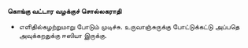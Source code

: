 **கொங்கு வட்டார வழக்குச் சொல்லகராதி**
- எளிதில்கழற்றுமாறு போடும் முடிச்சு. உருவாஞ்சுருக்கு போட்டுக்கட்டு அப்பதெ அவுக்கறதுக்கு ஈஸியா இருக்கு.

